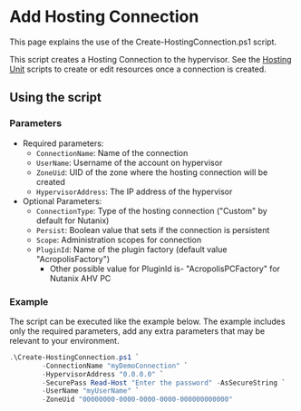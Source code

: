 # Add Hosting Connection

This page explains the use of the Create-HostingConnection.ps1 script.

This script creates a Hosting Connection to the hypervisor. See the [Hosting Unit](../../Hosting%20Unit/) scripts to create or edit resources once a connection is created.

## Using the script

### Parameters

- Required parameters:
    - `ConnectionName`: Name of the connection
    - `UserName`: Username of the account on hypervisor
    - `ZoneUid`: UID of the zone where the hosting connection will be created
    - `HypervisorAddress`: The IP address of the hypervisor
- Optional Parameters:
    - `ConnectionType`: Type of the hosting connection ("Custom" by default for Nutanix)
    - `Persist`: Boolean value that sets if the connection is persistent
    - `Scope`: Administration scopes for connection
    - `PluginId`: Name of the plugin factory (default value "AcropolisFactory")
        - Other possible value for PluginId is- "AcropolisPCFactory" for Nutanix AHV PC

### Example
The script can be executed like the example below. The example includes only the required parameters, add any extra parameters that may be relevant to your environment.
```powershell
.\Create-HostingConnection.ps1 `
        -ConnectionName "myDemoConnection" `
        -HypervisorAddress "0.0.0.0" `
        -SecurePass Read-Host "Enter the password" -AsSecureString `
        -UserName "myUserName" `
        -ZoneUid "00000000-0000-0000-0000-000000000000"
```